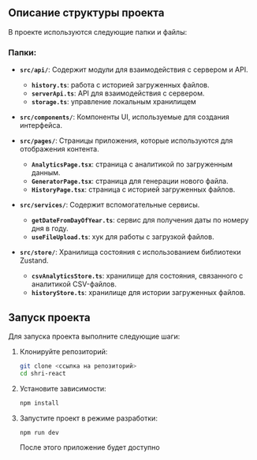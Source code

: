 ## Описание структуры проекта

В проекте используются следующие папки и файлы:

### Папки:

- **`src/api/`**: 
    Содержит модули для взаимодействия с сервером и API. 
    - **`history.ts`**: работа с историей загруженных файлов.
    - **`serverApi.ts`**: API для взаимодействия с сервером.
    - **`storage.ts`**: управление локальным хранилищем 

- **`src/components/`**: 
    Компоненты UI, используемые для создания интерфейса.


- **`src/pages/`**: 
    Страницы приложения, которые используются для отображения контента.
    - **`AnalyticsPage.tsx`**: страница с аналитикой по загруженным данным.
    - **`GeneratorPage.tsx`**: страница для генерации нового файла.
    - **`HistoryPage.tsx`**: страница с историей загруженных файлов.

- **`src/services/`**:
    Содержит вспомогательные сервисы.
    - **`getDateFromDayOfYear.ts`**: сервис для получения даты по номеру дня в году.
    - **`useFileUpload.ts`**: хук для работы с загрузкой файлов.

- **`src/store/`**: 
    Хранилища состояния с использованием библиотеки Zustand.
    - **`csvAnalyticsStore.ts`**: хранилище для состояния, связанного с аналитикой CSV-файлов.
    - **`historyStore.ts`**: хранилище для истории загруженных файлов.


## Запуск проекта

Для запуска проекта выполните следующие шаги:

1. Клонируйте репозиторий:

    ```bash
    git clone <ссылка на репозиторий>
    cd shri-react
    ```

2. Установите зависимости:

    ```bash
    npm install
    ```

3. Запустите проект в режиме разработки:

    ```bash
    npm run dev
    ```

    После этого приложение будет доступно


